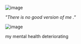 

![image](https://tenor.com/view/arcane-season-2-jinx-is-sad-gif-10884998157721475027.gif)

*"There is no good version of me ."*


![image](https://tenor.com/en-GB/view/jinx-arcane-league-of-legends-lol-powder-gif-23914119.gif)

my mental health deteriorating

<!---
M0NCATS/M0NCATS is a ✨ special ✨ repository because its `README.md` (this file) appears on your GitHub profile.
You can click the Preview link to take a look at your changes.
--->
